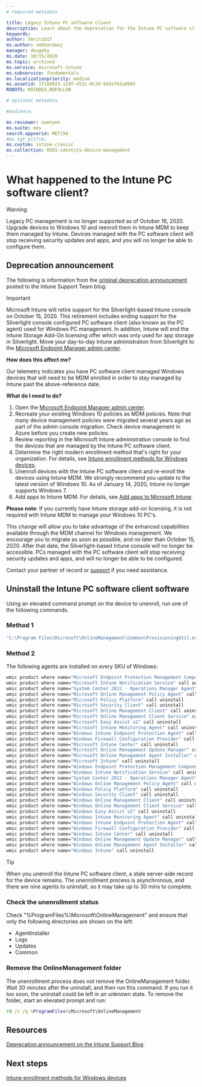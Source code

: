 ```yaml
---
# required metadata

title: Legacy Intune PC software client
description: Learn about the deprecation for the Intune PC software client.
keywords:
author: Smritib17
ms.author: smbhardwaj
manager: dougeby
ms.date: 10/15/2020
ms.topic: archived
ms.service: microsoft-intune
ms.subservice: fundamentals
ms.localizationpriority: medium
ms.assetid: 1f104923-12df-453c-9c20-942ef65a0945
ROBOTS: NOINDEX,NOFOLLOW

# optional metadata

#audience:

ms.reviewer: owenyen
ms.suite: ems
search.appverid: MET150
#ms.tgt_pltfrm:
ms.custom: intune-classic
ms.collection: M365-identity-device-management
---
```


# What happened to the Intune PC software client?

> [!warning]
> Legacy PC management is no longer supported as of October 16, 2020. Upgrade devices to Windows 10 and reenroll them in Intune MDM to keep them managed by Intune. Devices managed with the PC software client will stop receiving security updates and apps, and you will no longer be able to configure them.

## Deprecation announcement

The following is information from the [original deprecation announcement](https://aka.ms/Intune_Silverlight_console) posted to the Intune Support Team blog:

> [!important]
> Microsoft Intune will retire support for the Silverlight-based Intune console on October 15, 2020. This retirement includes ending support for the Silverlight console configured PC software client (also known as the PC agent) used for Windows PC management. In addition, Intune will end the Intune Storage Add-On licensing offer which was only used for app storage in Silverlight. Move your day-to-day Intune administration from Silverlight to the [Microsoft Endpoint Manager admin center](https://endpoint.microsoft.com).
>
>**How does this affect me?**
>
>Our telemetry indicates you have PC software client managed Windows devices that will need to be MDM enrolled in order to stay managed by Intune past the above-reference date.
>
>**What do I need to do?**
>
> 1. Open the [Microsoft Endpoint Manager admin center](https://endpoint.microsoft.com).
> 2. Recreate your existing Windows 10 policies as MDM policies. Note that many device management policies were migrated several years ago as part of the admin console migration. Check device management in Azure before you create new policies.
> 3. Review reporting in the Microsoft Intune administration console to find the devices that are managed by the Intune PC software client.
> 4. Determine the right modern enrollment method that's right for your organization. For details, see [Intune enrollment methods for Windows devices](../enrollment/windows-enrollment-methods.md).
> 5. Unenroll devices with the Intune PC software client and re-enroll the devices using Intune MDM. We strongly recommend you update to the latest version of Windows 10. As of January 14, 2020, Intune no longer supports Windows 7.
> 6. Add apps to Intune MDM. For details, see [Add apps to Microsoft Intune](../apps/apps-add.md).
>
> **Please note**: If you currently have Intune storage add-on licensing, it is not required with Intune MDM to manage your Windows 10 PC's.
>
>This change will allow you to take advantage of the enhanced capabilities available through the MDM channel for Windows management. We encourage you to migrate as soon as possible, and no later than October 15, 2020. After that date, the Silverlight-based Intune console will no longer be accessible. PCs managed with the PC software client will stop receiving security updates and apps, and will no longer be able to be configured.
>
> Contact your partner of record or [support](../../get-support.md) if you need assistance.

## Uninstall the Intune PC software client software

Using an elevated command prompt on the device to unenroll, run one of the following commands.

### Method 1

```cmd
"C:\Program Files\Microsoft\OnlineManagement\Common\ProvisioningUtil.exe" /UninstallAgents /MicrosoftIntune
```

### Method 2
The following agents are installed on every SKU of Windows:

```cmd
wmic product where name="Microsoft Endpoint Protection Management Components" call uninstall
wmic product where name="Microsoft Intune Notification Service" call uninstall
wmic product where name="System Center 2012 - Operations Manager Agent" call uninstall
wmic product where name="Microsoft Online Management Policy Agent" call uninstall
wmic product where name="Microsoft Policy Platform" call uninstall
wmic product where name="Microsoft Security Client" call uninstall
wmic product where name="Microsoft Online Management Client" call uninstall
wmic product where name="Microsoft Online Management Client Service" call uninstall
wmic product where name="Microsoft Easy Assist v2" call uninstall
wmic product where name="Microsoft Intune Monitoring Agent" call uninstall
wmic product where name="Windows Intune Endpoint Protection Agent" call uninstall
wmic product where name="Windows Firewall Configuration Provider" call uninstall
wmic product where name="Microsoft Intune Center" call uninstall
wmic product where name="Microsoft Online Management Update Manager" call uninstall
wmic product where name="Microsoft Online Management Agent Installer" call uninstall
wmic product where name="Microsoft Intune" call uninstall
wmic product where name="Windows Endpoint Protection Management Components" call uninstall
wmic product where name="Windows Intune Notification Service" call uninstall
wmic product where name="System Center 2012 - Operations Manager Agent" call uninstall
wmic product where name="Windows Online Management Policy Agent" call uninstall
wmic product where name="Windows Policy Platform" call uninstall
wmic product where name="Windows Security Client" call uninstall
wmic product where name="Windows Online Management Client" call uninstall
wmic product where name="Windows Online Management Client Service" call uninstall
wmic product where name="Windows Easy Assist v2" call uninstall
wmic product where name="Windows Intune Monitoring Agent" call uninstall
wmic product where name="Windows Intune Endpoint Protection Agent" call uninstall
wmic product where name="Windows Firewall Configuration Provider" call uninstall
wmic product where name="Windows Intune Center" call uninstall
wmic product where name="Windows Online Management Update Manager" call uninstall
wmic product where name="Windows Online Management Agent Installer" call uninstall
wmic product where name="Windows Intune" call uninstall
```

> [!TIP]
> When you unenroll the Intune PC software client, a stale server-side record for the device remains. The unenrollment process is asynchronous, and there are nine agents to uninstall, so it may take up to 30 mins to complete.

### Check the unenrollment status

Check "%ProgramFiles%\Microsoft\OnlineManagement" and ensure that only the following directories are shown on the left:

- AgentInstaller
- Logs
- Updates
- Common

### Remove the OnlineManagement folder

The unenrollment process does not remove the OnlineManagement folder. Wait 30 minutes after the uninstall, and then run this command. If you run it too soon, the uninstall could be left in an unknown state. To remove the folder, start an elevated prompt and run:

```cmd
rd /s /q %ProgramFiles%\Microsoft\OnlineManagement
```

## Resources

[Deprecation announcement on the Intune Support Blog](https://techcommunity.microsoft.com/t5/intune-customer-success/take-action-microsoft-intune-ending-support-for-the-silverlight/ba-p/916249).

## Next steps
[Intune enrollment methods for Windows devices](../enrollment/windows-enrollment-methods.md)